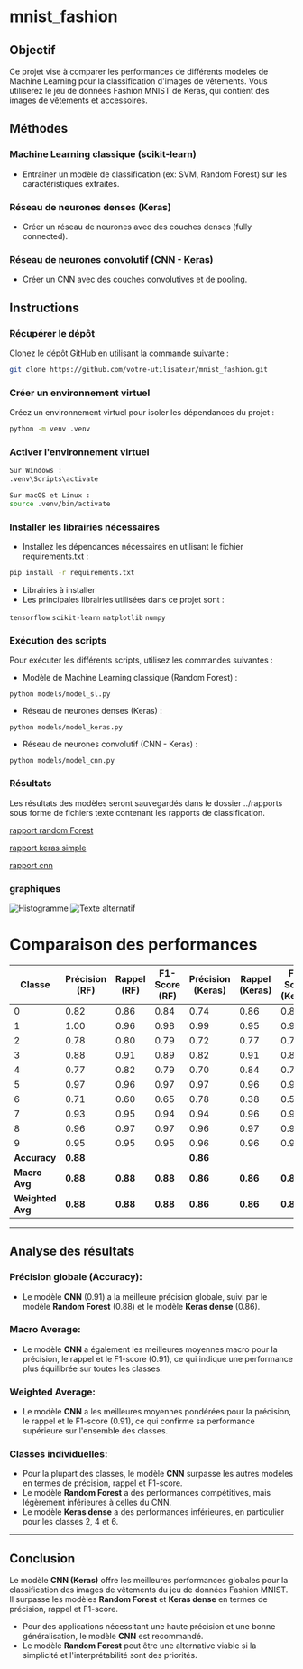 # mnist_fashion

## Objectif

Ce projet vise à comparer les performances de différents modèles de Machine Learning pour la classification d'images de vêtements. Vous utiliserez le jeu de données Fashion MNIST de Keras, qui contient des images de vêtements et accessoires.

## Méthodes

### Machine Learning classique (scikit-learn)

- Entraîner un modèle de classification (ex: SVM, Random Forest) sur les caractéristiques extraites.

### Réseau de neurones denses (Keras)

- Créer un réseau de neurones avec des couches denses (fully connected).

### Réseau de neurones convolutif (CNN - Keras)

- Créer un CNN avec des couches convolutives et de pooling.

## Instructions

### Récupérer le dépôt

Clonez le dépôt GitHub en utilisant la commande suivante :

```bash
git clone https://github.com/votre-utilisateur/mnist_fashion.git
```

### Créer un environnement virtuel

Créez un environnement virtuel pour isoler les dépendances du projet :

```bash
python -m venv .venv
```

### Activer l'environnement virtuel

```bash
Sur Windows :
.venv\Scripts\activate
```

```bash
Sur macOS et Linux :
source .venv/bin/activate
```

### Installer les librairies nécessaires

- Installez les dépendances nécessaires en utilisant le fichier requirements.txt :

```bash
pip install -r requirements.txt
```

- Librairies à installer
- Les principales librairies utilisées dans ce projet sont :

``tensorflow``
``scikit-learn``
``matplotlib``
``numpy``

### Exécution des scripts

Pour exécuter les différents scripts, utilisez les commandes suivantes :

- Modèle de Machine Learning classique (Random Forest) :

```python models/model_sl.py```

- Réseau de neurones denses (Keras) :

```python models/model_keras.py```

- Réseau de neurones convolutif (CNN - Keras) :

```python models/model_cnn.py```

### Résultats

Les résultats des modèles seront sauvegardés dans le dossier ../rapports sous forme de fichiers texte contenant les rapports de classification.

[rapport random Forest](/rapport/classification_report_rf_20241219_152323.txt)

[rapport keras simple](/rapports/classification_report_keras_20241219_163404.txt)

[rapport cnn](/rapports/classification_report_cnn_20241219_164650.txt)

### graphiques

![Histogramme](./png/hist_y_train.png)
![Texte alternatif](chemin/vers/image.png)



# Comparaison des performances

| Classe | Précision (RF) | Rappel (RF) | F1-Score (RF) | Précision (Keras) | Rappel (Keras) | F1-Score (Keras) | Précision (CNN) | Rappel (CNN) | F1-Score (CNN) |
|--------|----------------|-------------|---------------|-------------------|----------------|------------------|----------------|--------------|----------------|
| 0      | 0.82           | 0.86        | 0.84          | 0.74              | 0.86           | 0.80             | 0.85           | 0.87         | 0.86           |
| 1      | 1.00           | 0.96        | 0.98          | 0.99              | 0.95           | 0.97             | 0.99           | 0.99         | 0.99           |
| 2      | 0.78           | 0.80        | 0.79          | 0.72              | 0.77           | 0.74             | 0.86           | 0.90         | 0.88           |
| 3      | 0.88           | 0.91        | 0.89          | 0.82              | 0.91           | 0.86             | 0.91           | 0.92         | 0.91           |
| 4      | 0.77           | 0.82        | 0.79          | 0.70              | 0.84           | 0.76             | 0.84           | 0.87         | 0.86           |
| 5      | 0.97           | 0.96        | 0.97          | 0.97              | 0.96           | 0.96             | 0.99           | 0.98         | 0.98           |
| 6      | 0.71           | 0.60        | 0.65          | 0.78              | 0.38           | 0.51             | 0.78           | 0.68         | 0.73           |
| 7      | 0.93           | 0.95        | 0.94          | 0.94              | 0.96           | 0.95             | 0.94           | 0.98         | 0.96           |
| 8      | 0.96           | 0.97        | 0.97          | 0.96              | 0.97           | 0.97             | 0.98           | 0.98         | 0.98           |
| 9      | 0.95           | 0.95        | 0.95          | 0.96              | 0.96           | 0.96             | 0.98           | 0.95         | 0.97           |
| **Accuracy** | **0.88**    |             |               | **0.86**          |                |                  | **0.91**       |              |                |
| **Macro Avg** | **0.88**    | **0.88**    | **0.88**      | **0.86**          | **0.86**       | **0.85**         | **0.91**       | **0.91**     | **0.91**       |
| **Weighted Avg** | **0.88** | **0.88**    | **0.88**      | **0.86**          | **0.86**       | **0.85**         | **0.91**       | **0.91**     | **0.91**       |

---

## Analyse des résultats

### Précision globale (Accuracy):

- Le modèle **CNN** (0.91) a la meilleure précision globale, suivi par le modèle **Random Forest** (0.88) et le modèle **Keras dense** (0.86).

### Macro Average:

- Le modèle **CNN** a également les meilleures moyennes macro pour la précision, le rappel et le F1-score (0.91), ce qui indique une performance plus équilibrée sur toutes les classes.

### Weighted Average:

- Le modèle **CNN** a les meilleures moyennes pondérées pour la précision, le rappel et le F1-score (0.91), ce qui confirme sa performance supérieure sur l'ensemble des classes.

### Classes individuelles:

- Pour la plupart des classes, le modèle **CNN** surpasse les autres modèles en termes de précision, rappel et F1-score.
- Le modèle **Random Forest** a des performances compétitives, mais légèrement inférieures à celles du CNN.
- Le modèle **Keras dense** a des performances inférieures, en particulier pour les classes 2, 4 et 6.

---

## Conclusion

Le modèle **CNN (Keras)** offre les meilleures performances globales pour la classification des images de vêtements du jeu de données Fashion MNIST. Il surpasse les modèles **Random Forest** et **Keras dense** en termes de précision, rappel et F1-score. 

- Pour des applications nécessitant une haute précision et une bonne généralisation, le modèle **CNN** est recommandé.  
- Le modèle **Random Forest** peut être une alternative viable si la simplicité et l'interprétabilité sont des priorités.
